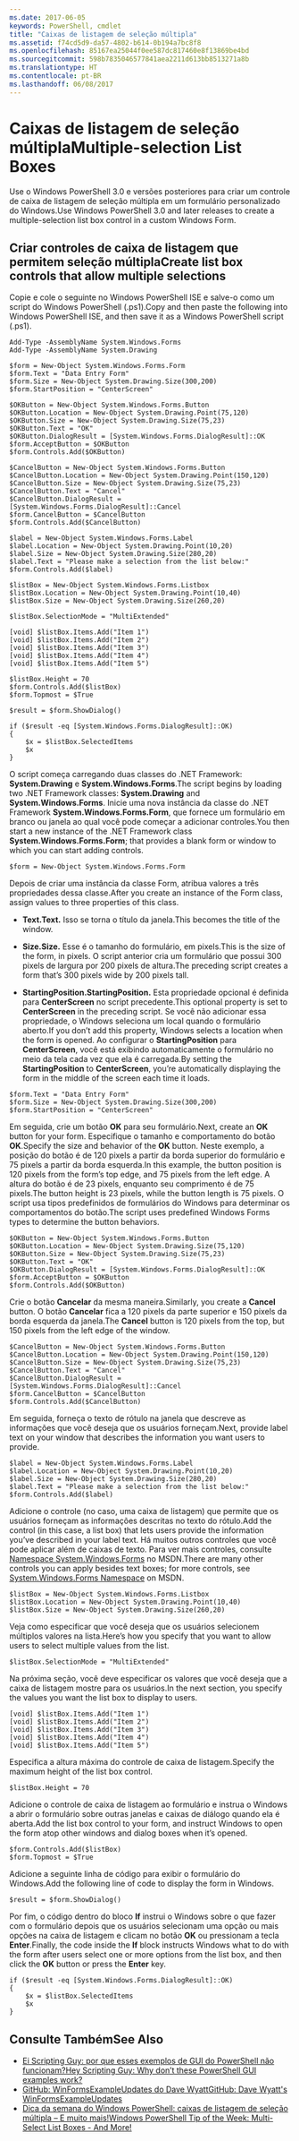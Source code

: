 ```yaml
---
ms.date: 2017-06-05
keywords: PowerShell, cmdlet
title: "Caixas de listagem de seleção múltipla"
ms.assetid: f74cd5d9-da57-4802-b614-0b194a7bc8f8
ms.openlocfilehash: 85167ea25044f0ee587dc817460e8f13869be4bd
ms.sourcegitcommit: 598b7835046577841aea2211d613bb8513271a8b
ms.translationtype: HT
ms.contentlocale: pt-BR
ms.lasthandoff: 06/08/2017
---
```

# <a name="multiple-selection-list-boxes"></a><span data-ttu-id="67ffc-103">Caixas de listagem de seleção múltipla</span><span class="sxs-lookup"><span data-stu-id="67ffc-103">Multiple-selection List Boxes</span></span>
<span data-ttu-id="67ffc-104">Use o Windows PowerShell 3.0 e versões posteriores para criar um controle de caixa de listagem de seleção múltipla em um formulário personalizado do Windows.</span><span class="sxs-lookup"><span data-stu-id="67ffc-104">Use Windows PowerShell 3.0 and later releases to create a multiple-selection list box control in a custom Windows Form.</span></span>

## <a name="create-list-box-controls-that-allow-multiple-selections"></a><span data-ttu-id="67ffc-105">Criar controles de caixa de listagem que permitem seleção múltipla</span><span class="sxs-lookup"><span data-stu-id="67ffc-105">Create list box controls that allow multiple selections</span></span>
<span data-ttu-id="67ffc-106">Copie e cole o seguinte no Windows PowerShell ISE e salve-o como um script do Windows PowerShell (.ps1).</span><span class="sxs-lookup"><span data-stu-id="67ffc-106">Copy and then paste the following into Windows PowerShell ISE, and then save it as a Windows PowerShell script (.ps1).</span></span>

```
Add-Type -AssemblyName System.Windows.Forms
Add-Type -AssemblyName System.Drawing

$form = New-Object System.Windows.Forms.Form 
$form.Text = "Data Entry Form"
$form.Size = New-Object System.Drawing.Size(300,200) 
$form.StartPosition = "CenterScreen"

$OKButton = New-Object System.Windows.Forms.Button
$OKButton.Location = New-Object System.Drawing.Point(75,120)
$OKButton.Size = New-Object System.Drawing.Size(75,23)
$OKButton.Text = "OK"
$OKButton.DialogResult = [System.Windows.Forms.DialogResult]::OK
$form.AcceptButton = $OKButton
$form.Controls.Add($OKButton)

$CancelButton = New-Object System.Windows.Forms.Button
$CancelButton.Location = New-Object System.Drawing.Point(150,120)
$CancelButton.Size = New-Object System.Drawing.Size(75,23)
$CancelButton.Text = "Cancel"
$CancelButton.DialogResult = [System.Windows.Forms.DialogResult]::Cancel
$form.CancelButton = $CancelButton
$form.Controls.Add($CancelButton)

$label = New-Object System.Windows.Forms.Label
$label.Location = New-Object System.Drawing.Point(10,20) 
$label.Size = New-Object System.Drawing.Size(280,20) 
$label.Text = "Please make a selection from the list below:"
$form.Controls.Add($label) 

$listBox = New-Object System.Windows.Forms.Listbox 
$listBox.Location = New-Object System.Drawing.Point(10,40) 
$listBox.Size = New-Object System.Drawing.Size(260,20) 

$listBox.SelectionMode = "MultiExtended"

[void] $listBox.Items.Add("Item 1")
[void] $listBox.Items.Add("Item 2")
[void] $listBox.Items.Add("Item 3")
[void] $listBox.Items.Add("Item 4")
[void] $listBox.Items.Add("Item 5")

$listBox.Height = 70
$form.Controls.Add($listBox) 
$form.Topmost = $True

$result = $form.ShowDialog()

if ($result -eq [System.Windows.Forms.DialogResult]::OK)
{
    $x = $listBox.SelectedItems
    $x
}
```

<span data-ttu-id="67ffc-107">O script começa carregando duas classes do .NET Framework: **System.Drawing** e **System.Windows.Forms**.</span><span class="sxs-lookup"><span data-stu-id="67ffc-107">The script begins by loading two .NET Framework classes: **System.Drawing** and **System.Windows.Forms**.</span></span> <span data-ttu-id="67ffc-108">Inicie uma nova instância da classe do .NET Framework **System.Windows.Forms.Form**, que fornece um formulário em branco ou janela ao qual você pode começar a adicionar controles.</span><span class="sxs-lookup"><span data-stu-id="67ffc-108">You then start a new instance of the .NET Framework class **System.Windows.Forms.Form**; that provides a blank form or window to which you can start adding controls.</span></span>

```
$form = New-Object System.Windows.Forms.Form
```

<span data-ttu-id="67ffc-109">Depois de criar uma instância da classe Form, atribua valores a três propriedades dessa classe.</span><span class="sxs-lookup"><span data-stu-id="67ffc-109">After you create an instance of the Form class, assign values to three properties of this class.</span></span>

-   <span data-ttu-id="67ffc-110">**Text.**</span><span class="sxs-lookup"><span data-stu-id="67ffc-110">**Text.**</span></span> <span data-ttu-id="67ffc-111">Isso se torna o título da janela.</span><span class="sxs-lookup"><span data-stu-id="67ffc-111">This becomes the title of the window.</span></span>

-   <span data-ttu-id="67ffc-112">**Size.**</span><span class="sxs-lookup"><span data-stu-id="67ffc-112">**Size.**</span></span> <span data-ttu-id="67ffc-113">Esse é o tamanho do formulário, em pixels.</span><span class="sxs-lookup"><span data-stu-id="67ffc-113">This is the size of the form, in pixels.</span></span> <span data-ttu-id="67ffc-114">O script anterior cria um formulário que possui 300 pixels de largura por 200 pixels de altura.</span><span class="sxs-lookup"><span data-stu-id="67ffc-114">The preceding script creates a form that’s 300 pixels wide by 200 pixels tall.</span></span>

-   <span data-ttu-id="67ffc-115">**StartingPosition.**</span><span class="sxs-lookup"><span data-stu-id="67ffc-115">**StartingPosition.**</span></span> <span data-ttu-id="67ffc-116">Esta propriedade opcional é definida para **CenterScreen** no script precedente.</span><span class="sxs-lookup"><span data-stu-id="67ffc-116">This optional property is set to **CenterScreen** in the preceding script.</span></span> <span data-ttu-id="67ffc-117">Se você não adicionar essa propriedade, o Windows seleciona um local quando o formulário aberto.</span><span class="sxs-lookup"><span data-stu-id="67ffc-117">If you don’t add this property, Windows selects a location when the form is opened.</span></span> <span data-ttu-id="67ffc-118">Ao configurar o **StartingPosition** para **CenterScreen**, você está exibindo automaticamente o formulário no meio da tela cada vez que ela é carregada.</span><span class="sxs-lookup"><span data-stu-id="67ffc-118">By setting the **StartingPosition** to **CenterScreen**, you’re automatically displaying the form in the middle of the screen each time it loads.</span></span>

```
$form.Text = "Data Entry Form"
$form.Size = New-Object System.Drawing.Size(300,200) 
$form.StartPosition = "CenterScreen"
```

<span data-ttu-id="67ffc-119">Em seguida, crie um botão **OK** para seu formulário.</span><span class="sxs-lookup"><span data-stu-id="67ffc-119">Next, create an **OK** button for your form.</span></span> <span data-ttu-id="67ffc-120">Especifique o tamanho e comportamento do botão **OK**.</span><span class="sxs-lookup"><span data-stu-id="67ffc-120">Specify the size and behavior of the **OK** button.</span></span> <span data-ttu-id="67ffc-121">Neste exemplo, a posição do botão é de 120 pixels a partir da borda superior do formulário e 75 pixels a partir da borda esquerda.</span><span class="sxs-lookup"><span data-stu-id="67ffc-121">In this example, the button position is 120 pixels from the form’s top edge, and 75 pixels from the left edge.</span></span> <span data-ttu-id="67ffc-122">A altura do botão é de 23 pixels, enquanto seu comprimento é de 75 pixels.</span><span class="sxs-lookup"><span data-stu-id="67ffc-122">The button height is 23 pixels, while the button length is 75 pixels.</span></span> <span data-ttu-id="67ffc-123">O script usa tipos predefinidos de formulários do Windows para determinar os comportamentos do botão.</span><span class="sxs-lookup"><span data-stu-id="67ffc-123">The script uses predefined Windows Forms types to determine the button behaviors.</span></span>

```
$OKButton = New-Object System.Windows.Forms.Button
$OKButton.Location = New-Object System.Drawing.Size(75,120)
$OKButton.Size = New-Object System.Drawing.Size(75,23)
$OKButton.Text = "OK"
$OKButton.DialogResult = [System.Windows.Forms.DialogResult]::OK
$form.AcceptButton = $OKButton
$form.Controls.Add($OKButton)
```

<span data-ttu-id="67ffc-124">Crie o botão **Cancelar** da mesma maneira.</span><span class="sxs-lookup"><span data-stu-id="67ffc-124">Similarly, you create a **Cancel** button.</span></span> <span data-ttu-id="67ffc-125">O botão **Cancelar** fica a 120 pixels da parte superior e 150 pixels da borda esquerda da janela.</span><span class="sxs-lookup"><span data-stu-id="67ffc-125">The **Cancel** button is 120 pixels from the top, but 150 pixels from the left edge of the window.</span></span>

```
$CancelButton = New-Object System.Windows.Forms.Button
$CancelButton.Location = New-Object System.Drawing.Point(150,120)
$CancelButton.Size = New-Object System.Drawing.Size(75,23)
$CancelButton.Text = "Cancel"
$CancelButton.DialogResult = [System.Windows.Forms.DialogResult]::Cancel
$form.CancelButton = $CancelButton
$form.Controls.Add($CancelButton)
```

<span data-ttu-id="67ffc-126">Em seguida, forneça o texto de rótulo na janela que descreve as informações que você deseja que os usuários forneçam.</span><span class="sxs-lookup"><span data-stu-id="67ffc-126">Next, provide label text on your window that describes the information you want users to provide.</span></span>

```
$label = New-Object System.Windows.Forms.Label
$label.Location = New-Object System.Drawing.Point(10,20) 
$label.Size = New-Object System.Drawing.Size(280,20) 
$label.Text = "Please make a selection from the list below:"
$form.Controls.Add($label)
```

<span data-ttu-id="67ffc-127">Adicione o controle (no caso, uma caixa de listagem) que permite que os usuários forneçam as informações descritas no texto do rótulo.</span><span class="sxs-lookup"><span data-stu-id="67ffc-127">Add the control (in this case, a list box) that lets users provide the information you’ve described in your label text.</span></span> <span data-ttu-id="67ffc-128">Há muitos outros controles que você pode aplicar além de caixas de texto. Para ver mais controles, consulte [Namespace System.Windows.Forms](http://msdn.microsoft.com/library/k50ex0x9(v=vs.110).aspx) no MSDN.</span><span class="sxs-lookup"><span data-stu-id="67ffc-128">There are many other controls you can apply besides text boxes; for more controls, see [System.Windows.Forms Namespace](http://msdn.microsoft.com/library/k50ex0x9(v=vs.110).aspx) on MSDN.</span></span>

```
$listBox = New-Object System.Windows.Forms.Listbox 
$listBox.Location = New-Object System.Drawing.Point(10,40) 
$listBox.Size = New-Object System.Drawing.Size(260,20)
```


<span data-ttu-id="67ffc-129">Veja como especificar que você deseja que os usuários selecionem múltiplos valores na lista.</span><span class="sxs-lookup"><span data-stu-id="67ffc-129">Here’s how you specify that you want to allow users to select multiple values from the list.</span></span>

```
$listBox.SelectionMode = "MultiExtended"
```

<span data-ttu-id="67ffc-130">Na próxima seção, você deve especificar os valores que você deseja que a caixa de listagem mostre para os usuários.</span><span class="sxs-lookup"><span data-stu-id="67ffc-130">In the next section, you specify the values you want the list box to display to users.</span></span>

```
[void] $listBox.Items.Add("Item 1")
[void] $listBox.Items.Add("Item 2")
[void] $listBox.Items.Add("Item 3")
[void] $listBox.Items.Add("Item 4")
[void] $listBox.Items.Add("Item 5")
```

<span data-ttu-id="67ffc-131">Especifica a altura máxima do controle de caixa de listagem.</span><span class="sxs-lookup"><span data-stu-id="67ffc-131">Specify the maximum height of the list box control.</span></span>

```
$listBox.Height = 70
```

<span data-ttu-id="67ffc-132">Adicione o controle de caixa de listagem ao formulário e instrua o Windows a abrir o formulário sobre outras janelas e caixas de diálogo quando ela é aberta.</span><span class="sxs-lookup"><span data-stu-id="67ffc-132">Add the list box control to your form, and instruct Windows to open the form atop other windows and dialog boxes when it’s opened.</span></span>

```
$form.Controls.Add($listBox) 
$form.Topmost = $True
```

<span data-ttu-id="67ffc-133">Adicione a seguinte linha de código para exibir o formulário do Windows.</span><span class="sxs-lookup"><span data-stu-id="67ffc-133">Add the following line of code to display the form in Windows.</span></span>

```
$result = $form.ShowDialog()
```

<span data-ttu-id="67ffc-134">Por fim, o código dentro do bloco **If** instrui o Windows sobre o que fazer com o formulário depois que os usuários selecionam uma opção ou mais opções na caixa de listagem e clicam no botão **OK** ou pressionam a tecla **Enter**.</span><span class="sxs-lookup"><span data-stu-id="67ffc-134">Finally, the code inside the **If** block instructs Windows what to do with the form after users select one or more options from the list box, and then click the **OK** button or press the **Enter** key.</span></span>

```
if ($result -eq [System.Windows.Forms.DialogResult]::OK)
{
    $x = $listBox.SelectedItems
    $x
}
```

## <a name="see-also"></a><span data-ttu-id="67ffc-135">Consulte Também</span><span class="sxs-lookup"><span data-stu-id="67ffc-135">See Also</span></span>
- [<span data-ttu-id="67ffc-136">Ei Scripting Guy: por que esses exemplos de GUI do PowerShell não funcionam?</span><span class="sxs-lookup"><span data-stu-id="67ffc-136">Hey Scripting Guy:  Why don’t these PowerShell GUI examples work?</span></span>](http://go.microsoft.com/fwlink/?LinkId=506644)
- [<span data-ttu-id="67ffc-137">GitHub: WinFormsExampleUpdates do Dave Wyatt</span><span class="sxs-lookup"><span data-stu-id="67ffc-137">GitHub: Dave Wyatt's WinFormsExampleUpdates</span></span>](https://github.com/dlwyatt/WinFormsExampleUpdates)
- [<span data-ttu-id="67ffc-138">Dica da semana do Windows PowerShell: caixas de listagem de seleção múltipla – E muito mais!</span><span class="sxs-lookup"><span data-stu-id="67ffc-138">Windows PowerShell Tip of the Week:  Multi-Select List Boxes - And More!</span></span>](http://technet.microsoft.com/library/ff730950.aspx)

